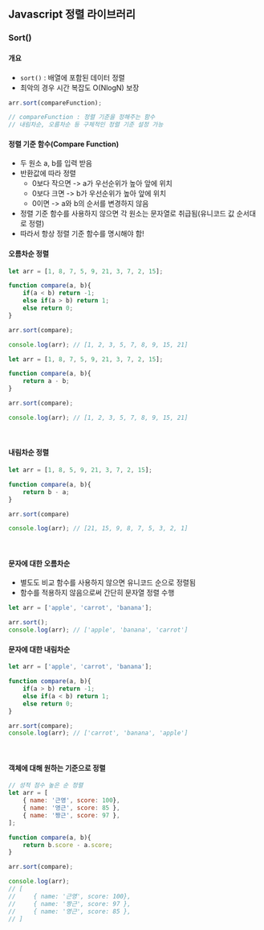## Javascript 정렬 라이브러리

### Sort()

#### 개요
- ```sort()``` : 배열에 포함된 데이터 정렬
- 최악의 경우 시간 복잡도 O(NlogN) 보장
```javascript
arr.sort(compareFunction);

// compareFunction : 정렬 기준을 정해주는 함수
// 내림차순, 오름차순 등 구체적인 정렬 기준 설정 가능
```

#### 정렬 기준 함수(Compare Function)
- 두 원소 a, b를 입력 받음
- 반환값에 따라 정렬
    - 0보다 작으면 -> a가 우선순위가 높아 앞에 위치
    - 0보다 크면 -> b가 우선순위가 높아 앞에 위치
    - 0이면 -> a와 b의 순서를 변경하지 않음
- 정렬 기준 함수를 사용하지 않으면 각 원소는 문자열로 취급됨(유니코드 값 순서대로 정렬)
- 따라서 항상 정렬 기준 함수를 명시해야 함!

#### 오름차순 정렬
```javascript
let arr = [1, 8, 7, 5, 9, 21, 3, 7, 2, 15];

function compare(a, b){
    if(a < b) return -1;
    else if(a > b) return 1;
    else return 0;
}

arr.sort(compare);

console.log(arr); // [1, 2, 3, 5, 7, 8, 9, 15, 21]
```

```javascript
let arr = [1, 8, 7, 5, 9, 21, 3, 7, 2, 15];

function compare(a, b){
    return a - b;
}

arr.sort(compare);

console.log(arr); // [1, 2, 3, 5, 7, 8, 9, 15, 21]
```

<br/>

#### 내림차순 정렬
```javascript
let arr = [1, 8, 5, 9, 21, 3, 7, 2, 15];

function compare(a, b){
    return b - a;
}

arr.sort(compare)

console.log(arr); // [21, 15, 9, 8, 7, 5, 3, 2, 1]
```

<br/>

#### 문자에 대한 오름차순
- 별도도 비교 함수를 사용하지 않으면 유니코드 순으로 정렬됨
- 함수를 적용하지 않음으로써 간단히 문자열 정렬 수행
```javascript
let arr = ['apple', 'carrot', 'banana'];

arr.sort();
console.log(arr); // ['apple', 'banana', 'carrot']
```

#### 문자에 대한 내림차순
```javascript
let arr = ['apple', 'carrot', 'banana'];

function compare(a, b){
    if(a > b) return -1;
    else if(a < b) return 1;
    else return 0;
}

arr.sort(compare);
console.log(arr); // ['carrot', 'banana', 'apple']
```

<br/>

#### 객체에 대해 원하는 기준으로 정렬
```javascript
// 성적 점수 높은 순 정렬
let arr = [
    { name: '근영', score: 100},
    { name: '영근', score: 85 },
    { name: '짱근', score: 97 },
];

function compare(a, b){
    return b.score - a.score;
}

arr.sort(compare);

console.log(arr); 
// [
//     { name: '근영', score: 100},
//     { name: '짱근', score: 97 },
//     { name: '영근', score: 85 },
// ]
```